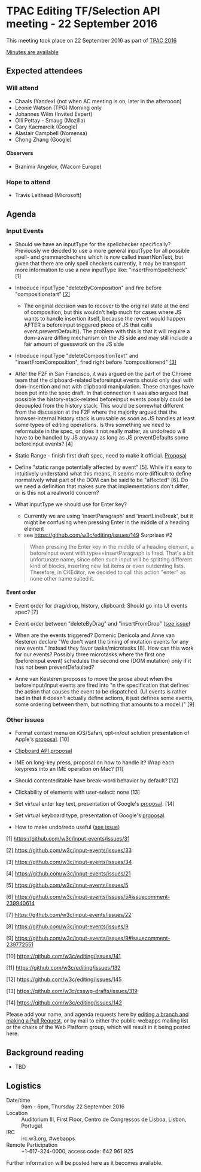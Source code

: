 # TPAC Editing TF/Selection API meeting - 22 September 2016

This meeting took place on 22 September 2016 as part of [TPAC 2016](https://www.w3.org/2016/09/TPAC/)

[Minutes are available](https://www.w3.org/2016/09/22-webapps-minutes.html)

## Expected attendees

### Will attend

* Chaals (Yandex) (not when AC meeting is on, later in the afternoon)
* Léonie Watson (TPG) Morning only
* Johannes Wilm (Invited Expert)
* Olli Pettay - Smaug (Mozilla)
* Gary Kacmarcik (Google)
* Alastair Campbell (Nomensa)
* Chong Zhang (Google)


#### Observers
* Branimir Angelov,  (Wacom Europe)

### Hope to attend

* Travis Leithead (Microsoft)

## Agenda

### Input Events

* Should we have an inputType for the spellchecker specifically? Previously we deicded to use a more general inputType for all possible spell- and grammarchechers which is now called insertNonText, but given that there are only spell checkers currently, it may be transport more information to use a new inputType like: "insertFromSpellcheck" [1]

* Introduce inputType "deleteByComposition" and fire before "compositionstart" [[2]](https://github.com/w3c/input-events/issues/33)
  * The original decision was to recover to the original state at the end of composition, but this wouldn't help much for cases where JS wants to handle insertion itself, because the revert would happen AFTER a beforeinput triggered piece of JS that calls event.preventDefault(). The problem with this is that it will require a dom-aware diffing mechanism on the JS side and may still include a fair amount of guesswork on the JS side

* Introduce inputType "deleteCompositionText" and "insertFromComposition", fired right before "compositionend" [[3]](https://github.com/w3c/input-events/issues/34)

* After the F2F in San Francisco, it was argued on the part of the Chrome team that the clipboard-related beforeinput events should only deal with dom-insertion and not with clipboard manipulation. These changes have been put into the spec draft. In that connection it was also argued that possible the history-stack-related beforeinput events possibly could be decoupled from the history stack. This would be somewhat different from the discussion at the F2F where the majority argued that the browser-internal history stack is unusable as soon as JS handles at least some types of editing operations. Is this something we need to reformulate in the spec, or does it not really matter, as undo/redo will have to be handled by JS anyway as long as JS preventDefaults some beforeinput events? [4]

* Static Range - finish first draft spec, need to make it official. [Proposal](https://github.com/garykac/staticrange/blob/master/staticrange.md)

* Define "static range potentially affected by event" [5]. While  it's easy to intuitively understand what this means, it seems more difficult to define normatively what part of the DOM can be said to be "affected" [6]. Do we need a definition that makes sure that implementations don't differ, or is this not a realworld concern?

* What inputType we should use for Enter key?
  * Currently we are using 'insertParagraph' and 'insertLineBreak', but it might be confusing when pressing Enter in the middle of a heading element
  * see https://github.com/w3c/editing/issues/149 Surprises #2

  > When pressing the Enter key in the middle of a heading element, a beforeinput event with type==insertParagraph is fired. That's a bit unfortunate name, since often such input will be splitting different kind of blocks, inserting new list items or even outdenting lists. Therefore, in CKEditor, we decided to call this action "enter" as none other name suited it.

#### Event order

* Event order for drag/drop, history, clipboard: Should go into UI events spec? [7]

* Event order between "deleteByDrag" and "insertFromDrop" ([see issue](https://github.com/w3c/input-events/issues/24#issuecomment-247453718))

* When are the events triggered? Domenic Denicola and Anne van Kesteren declare "We don't want the timing of mutation events for any new events." Instead they favor tasks/microtasks [8]. How can this work for our events? Possibly three  microtasks where the first one (beforeinput event) schedules the second one (DOM mutation) only if it has not been preventDefaulted?

* Anne van Kesteren proposes to move the prose about when the beforeinput/input events are fired into "n the specification that defines the action that causes the event to be dispatched. (UI events is rather bad in that it doesn't actually define actions, it just defines some events, some ordering between them, but nothing that amounts to a model.)" [9]


### Other issues

* Format context menu on iOS/Safari, opt-in/out solution presentation of Apple's [proposal](https://github.com/w3c/input-events/issues/32#issuecomment-248762122). [10]

* [Clipboard API proposal](https://github.com/garykac/clipboard/blob/master/clipboard.md)

* IME on long-key press, proposal on how to handle it? Wrap each keypress into an IME operation on Mac? [11]

* Should contenteditable have break-word behavior by default? [12]

* Clickability of elements with user-select: none [13]

* Set virtual enter key text, presentation of Google's [proposal](https://rawgit.com/dtapuska/action-hint/master/index.html). [14]

* Set virtual keyboard type, presentation of Google's [proposal](https://rawgit.com/dtapuska/inputmode/master/index.html).

* How to make undo/redo useful ([see issue](https://github.com/w3c/input-events/issues/36))

[1] https://github.com/w3c/input-events/issues/31

[2] https://github.com/w3c/input-events/issues/33

[3] https://github.com/w3c/input-events/issues/34

[4] https://github.com/w3c/input-events/issues/21

[5] https://github.com/w3c/input-events/issues/5

[6] https://github.com/w3c/input-events/issues/5#issuecomment-239940614

[7] https://github.com/w3c/input-events/issues/22

[8] https://github.com/w3c/input-events/issues/9

[9] https://github.com/w3c/input-events/issues/9#issuecomment-239772551

[10] https://github.com/w3c/editing/issues/141

[11] https://github.com/w3c/editing/issues/132

[12] https://github.com/w3c/editing/issues/145

[13] https://github.com/w3c/csswg-drafts/issues/319

[14] https://github.com/w3c/editing/issues/142

Please add your name, and agenda requests here by [editing a branch and making a Pull Request](https://github.com/w3c/WebPlatformWG/edit/gh-pages/meetings/16-09-22TPAC-3.md), or by mail to either the public-webapps mailing list or the chairs of the Web Platform group, which will result in it being posted here.

## Background reading

* TBD

## Logistics

<dl>
  <dt>Date/time</dt>
  <dd>9am - 6pm, Thursday 22 September 2016</dd>
  <dt>Location</dt>
  <dd>Auditorium III, First Floor, Centro de Congressos de Lisboa, Lisbon, Portugal.</dd>
  <dt>IRC</dt>
  <dd>irc.w3.org, #webapps</dd>
  <dt>Remote Participation</dt>
  <dd>+1-617-324-0000, access code: 642 961 925</dd>
  </dl>

Further information will be posted here as it becomes available.
